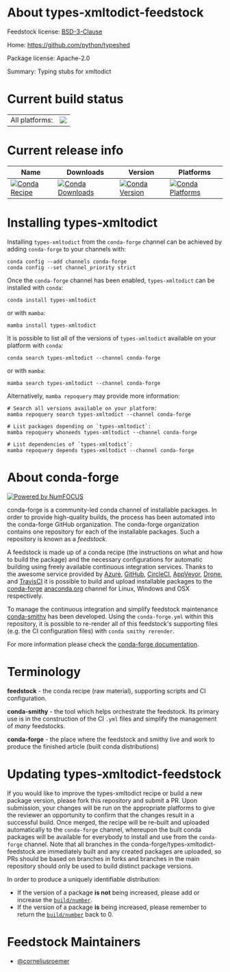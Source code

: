 About types-xmltodict-feedstock
===============================

Feedstock license: [BSD-3-Clause](https://github.com/conda-forge/types-xmltodict-feedstock/blob/main/LICENSE.txt)

Home: https://github.com/python/typeshed

Package license: Apache-2.0

Summary: Typing stubs for xmltodict

Current build status
====================


<table><tr><td>All platforms:</td>
    <td>
      <a href="https://dev.azure.com/conda-forge/feedstock-builds/_build/latest?definitionId=26096&branchName=main">
        <img src="https://dev.azure.com/conda-forge/feedstock-builds/_apis/build/status/types-xmltodict-feedstock?branchName=main">
      </a>
    </td>
  </tr>
</table>

Current release info
====================

| Name | Downloads | Version | Platforms |
| --- | --- | --- | --- |
| [![Conda Recipe](https://img.shields.io/badge/recipe-types--xmltodict-green.svg)](https://anaconda.org/conda-forge/types-xmltodict) | [![Conda Downloads](https://img.shields.io/conda/dn/conda-forge/types-xmltodict.svg)](https://anaconda.org/conda-forge/types-xmltodict) | [![Conda Version](https://img.shields.io/conda/vn/conda-forge/types-xmltodict.svg)](https://anaconda.org/conda-forge/types-xmltodict) | [![Conda Platforms](https://img.shields.io/conda/pn/conda-forge/types-xmltodict.svg)](https://anaconda.org/conda-forge/types-xmltodict) |

Installing types-xmltodict
==========================

Installing `types-xmltodict` from the `conda-forge` channel can be achieved by adding `conda-forge` to your channels with:

```
conda config --add channels conda-forge
conda config --set channel_priority strict
```

Once the `conda-forge` channel has been enabled, `types-xmltodict` can be installed with `conda`:

```
conda install types-xmltodict
```

or with `mamba`:

```
mamba install types-xmltodict
```

It is possible to list all of the versions of `types-xmltodict` available on your platform with `conda`:

```
conda search types-xmltodict --channel conda-forge
```

or with `mamba`:

```
mamba search types-xmltodict --channel conda-forge
```

Alternatively, `mamba repoquery` may provide more information:

```
# Search all versions available on your platform:
mamba repoquery search types-xmltodict --channel conda-forge

# List packages depending on `types-xmltodict`:
mamba repoquery whoneeds types-xmltodict --channel conda-forge

# List dependencies of `types-xmltodict`:
mamba repoquery depends types-xmltodict --channel conda-forge
```


About conda-forge
=================

[![Powered by
NumFOCUS](https://img.shields.io/badge/powered%20by-NumFOCUS-orange.svg?style=flat&colorA=E1523D&colorB=007D8A)](https://numfocus.org)

conda-forge is a community-led conda channel of installable packages.
In order to provide high-quality builds, the process has been automated into the
conda-forge GitHub organization. The conda-forge organization contains one repository
for each of the installable packages. Such a repository is known as a *feedstock*.

A feedstock is made up of a conda recipe (the instructions on what and how to build
the package) and the necessary configurations for automatic building using freely
available continuous integration services. Thanks to the awesome service provided by
[Azure](https://azure.microsoft.com/en-us/services/devops/), [GitHub](https://github.com/),
[CircleCI](https://circleci.com/), [AppVeyor](https://www.appveyor.com/),
[Drone](https://cloud.drone.io/welcome), and [TravisCI](https://travis-ci.com/)
it is possible to build and upload installable packages to the
[conda-forge](https://anaconda.org/conda-forge) [anaconda.org](https://anaconda.org/)
channel for Linux, Windows and OSX respectively.

To manage the continuous integration and simplify feedstock maintenance
[conda-smithy](https://github.com/conda-forge/conda-smithy) has been developed.
Using the ``conda-forge.yml`` within this repository, it is possible to re-render all of
this feedstock's supporting files (e.g. the CI configuration files) with ``conda smithy rerender``.

For more information please check the [conda-forge documentation](https://conda-forge.org/docs/).

Terminology
===========

**feedstock** - the conda recipe (raw material), supporting scripts and CI configuration.

**conda-smithy** - the tool which helps orchestrate the feedstock.
                   Its primary use is in the construction of the CI ``.yml`` files
                   and simplify the management of *many* feedstocks.

**conda-forge** - the place where the feedstock and smithy live and work to
                  produce the finished article (built conda distributions)


Updating types-xmltodict-feedstock
==================================

If you would like to improve the types-xmltodict recipe or build a new
package version, please fork this repository and submit a PR. Upon submission,
your changes will be run on the appropriate platforms to give the reviewer an
opportunity to confirm that the changes result in a successful build. Once
merged, the recipe will be re-built and uploaded automatically to the
`conda-forge` channel, whereupon the built conda packages will be available for
everybody to install and use from the `conda-forge` channel.
Note that all branches in the conda-forge/types-xmltodict-feedstock are
immediately built and any created packages are uploaded, so PRs should be based
on branches in forks and branches in the main repository should only be used to
build distinct package versions.

In order to produce a uniquely identifiable distribution:
 * If the version of a package **is not** being increased, please add or increase
   the [``build/number``](https://docs.conda.io/projects/conda-build/en/latest/resources/define-metadata.html#build-number-and-string).
 * If the version of a package **is** being increased, please remember to return
   the [``build/number``](https://docs.conda.io/projects/conda-build/en/latest/resources/define-metadata.html#build-number-and-string)
   back to 0.

Feedstock Maintainers
=====================

* [@corneliusroemer](https://github.com/corneliusroemer/)


